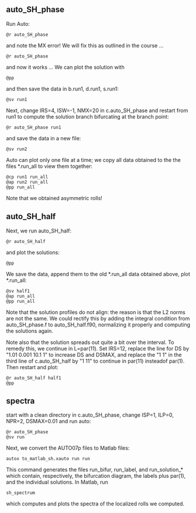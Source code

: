 ## auto_SH_phase

Run Auto:

```@r auto_SH_phase```

and note the MX error! We will fix this as outlined in the course ...

```@r auto_SH_phase```

and now it works ... We can plot the solution with

```@pp```

and then save the data in b.run1, d.run1, s.run1:

```@sv run1```

Next, change IRS=4, ISW=-1, NMX=20 in c.auto_SH_phase and restart from run1 to compute the solution branch bifurcating at the branch point:

```
@r auto_SH_phase run1
```

and  save the data in a new file:

```
@sv run2
```

Auto can plot only one file at a time; we copy all data obtained to the the files *.run_all to view them together:

```
@cp run1 run_all
@ap run2 run_all
@pp run_all
```

Note that we obtained asymmetric rolls!

## auto_SH_half

Next, we run auto_SH_half:

```
@r auto_SH_half
```

and plot the solutions:

```
@pp
```

We save the data, append them to the old *.run_all data obtained above, plot *.run_all:

```
@sv half1
@ap run_all
@pp run_all
```

Note that the solution profiles do not align: the reason is that the L2 norms are not the same. We could rectify this by adding the integral condition from auto_SH_phase.f to auto_SH_half.f90, normalizing it properly and computing the solutions again.

Note also that the solution spreads out quite a bit over the interval. To remedy this, we continue in L=par(11). Set IRS=12, replace the line for DS 	by "1.01 0.001 10.1 1" to increase DS and DSMAX, and replace the "1 1" in the third line of c.auto_SH_half by "1 11" to continue in par(11) insteadof par(1). Then restart and plot:

```
@r auto_SH_half half1
@pp
```

## spectra

start with a clean directory in c.auto_SH_phase, change ISP=1, ILP=0, NPR=2, DSMAX=0.01 
and run auto:

```
@r auto_SH_phase
@sv run
```

Next, we convert the AUTO07p files to Matlab files:

```
autox to_matlab_sh.xauto run run
```

This command generates the files run_bifur, run_label, and run_solution_* which contain, respectively, the bifurcation diagram, the labels plus par(1), and the individual solutions. In Matlab, run

```
sh_spectrum
```

which computes and plots the spectra of the localized rolls we computed.
